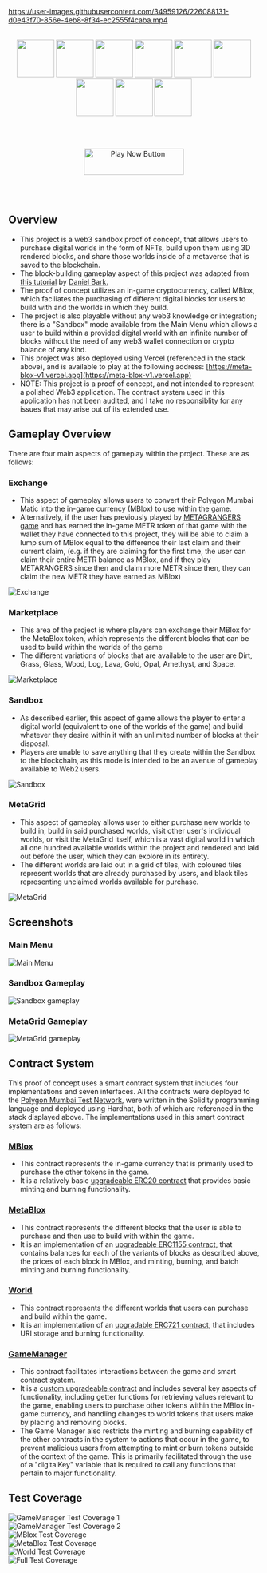 https://user-images.githubusercontent.com/34959126/226088131-d0e43f70-856e-4eb8-8f34-ec2555f4caba.mp4

</br>
<div align="center">
  <a href="https://nextjs.org/"><img src="./readme_content/stacklogos/NextJS.png" width="75" height="75"></a>
  <a href="https://chakra-ui.com/"><img src="./readme_content/stacklogos/ChakraUI.png" width="75" height="75"></a>
  <a href="https://threejs.org/"><img src="./readme_content/stacklogos/ThreeJS.png" width="75" height="75"></a>
  <a href="https://vercel.com/"><img src="./readme_content/stacklogos/Vercel.png" width="75" height="75"></a>
  <a href="https://docs.soliditylang.org/en/v0.8.17/"><img src="./readme_content/stacklogos/Solidity.png" width="75" height="75"></a>
  <a href="https://www.openzeppelin.com/"><img src="./readme_content/stacklogos/OpenZeppelin.png" width="75" height="75"></a>
  <a href="https://hardhat.org/"><img src="./readme_content/stacklogos/Hardhat.png" width="75" height="75"></a>
  <a href="https://polygon.technology/"><img src="./readme_content/stacklogos/Polygon.png" width="75" height="75"></a>
  <a href="https://www.typescriptlang.org/"><img src="./readme_content/stacklogos/Typescript.png" width="75" height="75"></a>
</div>

<br></br>

<div align="center">
  <a href="https://meta-blox-v1.vercel.app"><img src="./readme_content/playnowbutton.png" width="200" height="53" alt="Play Now Button"></a>
</div>

<br></br>
## Overview

- This project is a web3 sandbox proof of concept, that allows users to purchase digital worlds in the form of NFTs, build upon them using 3D rendered blocks, and share those worlds inside of a metaverse that is saved to the blockchain.
- The block-building gameplay aspect of this project was adapted from [this tutorial](https://www.youtube.com/watch?v=qpOZup_3P_A) by [Daniel Bark.](https://www.youtube.com/channel/UCgUCptbp4T5saC5WXePe1sw)
- The proof of concept utilizes an in-game cryptocurrency, called MBlox, which faciliates the purchasing of different digital blocks for users to build with and the worlds in which they build.
- The project is also playable without any web3 knowledge or integration; there is a "Sandbox" mode available from the Main Menu which allows a user to build within a provided digital world with an infinite number of blocks without the need of any web3 wallet connection or crypto balance of any kind.
- This project was also deployed using Vercel (referenced in the stack above), and is available to play at the following address: [https://meta-blox-v1.vercel.app](https://meta-blox-v1.vercel.app)
- NOTE: This project is a proof of concept, and not intended to represent a polished Web3 application. The contract system used in this application has not been audited, and I take no responsiblity for any issues that may arise out of its extended use.

## Gameplay Overview

There are four main aspects of gameplay within the project. These are as follows:

### Exchange

- This aspect of gameplay allows users to convert their Polygon Mumbai Matic into the in-game currency (MBlox) to use within the game.
- Alternatively, if the user has previously played by [METAGRANGERS game](https://github.com/BGHProjects/MetaRanger_v1) and has earned the in-game METR token of that game with the wallet they have connected to this project, they will be able to claim a lump sum of MBlox equal to the difference their last claim and their current claim, (e.g. if they are claiming for the first time, the user can claim their entire METR balance as MBlox, and if they play METARANGERS since then and claim more METR since then, they can claim the new METR they have earned as MBlox)
<div><img src="./readme_content/ingame/exchange.png" alt="Exchange" /></div>

### Marketplace

- This area of the project is where players can exchange their MBlox for the MetaBlox token, which represents the different blocks that can be used to build within the worlds of the game
- The different variations of blocks that are available to the user are Dirt, Grass, Glass, Wood, Log, Lava, Gold, Opal, Amethyst, and Space.
<div><img src="./readme_content/ingame/marketplace.png" alt="Marketplace" /></div>

### Sandbox

- As described earlier, this aspect of game allows the player to enter a digital world (equivalent to one of the worlds of the game) and build whatever they desire within it with an unlimited number of blocks at their disposal.
- Players are unable to save anything that they create within the Sandbox to the blockchain, as this mode is intended to be an avenue of gameplay available to Web2 users.
<div><img src="./readme_content/ingame/sandbox.png" alt="Sandbox" /></div>

### MetaGrid

- This aspect of gameplay allows user to either purchase new worlds to build in, build in said purchased worlds, visit other user's individual worlds, or visit the MetaGrid itself, which is a vast digital world in which all one hundred available worlds within the project and rendered and laid out before the user, which they can explore in its entirety.
- The different worlds are laid out in a grid of tiles, with coloured tiles represent worlds that are already purchased by users, and black tiles representing unclaimed worlds available for purchase.
<div><img src="./readme_content/ingame/metagrid.png" alt="MetaGrid" /></div>

## Screenshots

### Main Menu

<div><img src="./readme_content/ingame/main_menu.png" alt="Main Menu" /></div>

### Sandbox Gameplay

<div><img src="./readme_content/ingame/sandbox_gameplay.png" alt="Sandbox gameplay" /></div>

### MetaGrid Gameplay

<div><img src="./readme_content/ingame/metagrid_gameplay.png" alt="MetaGrid gameplay" /></div>

## Contract System

This proof of concept uses a smart contract system that includes four implementations and seven interfaces. All the contracts were deployed to the [Polygon Mumbai Test Network](https://mumbai.polygonscan.com/), were written in the Solidity programming language and deployed using Hardhat, both of which are referenced in the stack displayed above. The implementations used in this smart contract system are as follows:

### [MBlox](https://mumbai.polygonscan.com/address/0x6b7f8E11b3cef96AC3672eCaf9dC14DB39f60991#code)

- This contract represents the in-game currency that is primarily used to purchase the other tokens in the game.
- It is a relatively basic [upgradeable ERC20 contract](https://github.com/OpenZeppelin/openzeppelin-contracts-upgradeable/blob/v4.7.3/contracts/token/ERC20/ERC20Upgradeable.sol) that provides basic minting and burning functionality.

### [MetaBlox](https://mumbai.polygonscan.com/address/0xC2f260d0Eb42DB7c2C8143130D4894AF2500D994#code)

- This contract represents the different blocks that the user is able to purchase and then use to build with within the game.
- It is an implementation of an [upgradeable ERC1155 contract](https://github.com/OpenZeppelin/openzeppelin-contracts-upgradeable/blob/master/contracts/token/ERC1155/ERC1155Upgradeable.sol), that contains balances for each of the variants of blocks as described above, the prices of each block in MBlox, and minting, burning, and batch minting and burning functionality.

### [World](https://mumbai.polygonscan.com/address/0x0dbE23d92c28FFb7a8322147F2ff87cB9Bc26d84#code)

- This contract represents the different worlds that users can purchase and build within the game.
- It is an implementation of an [upgradable ERC721 contract](https://github.com/OpenZeppelin/openzeppelin-contracts-upgradeable/blob/master/contracts/token/ERC721/ERC721Upgradeable.sol), that includes URI storage and burning functionality.

### [GameManager](https://mumbai.polygonscan.com/address/0xb229E5167076D0d838cBfc37503F4DF0312D5160#code)

- This contract facilitates interactions between the game and smart contract system.
- It is a [custom upgradeable contract](https://github.com/OpenZeppelin/openzeppelin-contracts-upgradeable) and includes several key aspects of functionality, including getter functions for retrieving values relevant to the game, enabling users to purchase other tokens within the MBlox in-game currency, and handling changes to world tokens that users make by placing and removing blocks.
- The Game Manager also restricts the minting and burning capability of the other contracts in the system to actions that occur in the game, to prevent malicious users from attempting to mint or burn tokens outside of the context of the game. This is primarily facilitated through the use of a "digitalKey" variable that is required to call any functions that pertain to major functionality.

## Test Coverage

<div><img src="./readme_content/test_coverage/game_manager1.PNG" alt="GameManager Test Coverage 1" /></div>
<div><img src="./readme_content/test_coverage/game_manager2.PNG" alt="GameManager Test Coverage 2"/></div>
<div><img src="./readme_content/test_coverage/mblox.PNG" alt="MBlox Test Coverage"/></div>
<div><img src="./readme_content/test_coverage/metablox.PNG" alt="MetaBlox Test Coverage" /></div>
<div><img src="./readme_content/test_coverage/world.PNG" alt="World Test Coverage"/></div>
<div><img src="./readme_content/test_coverage/coverage.PNG" alt="Full Test Coverage" /></div>
